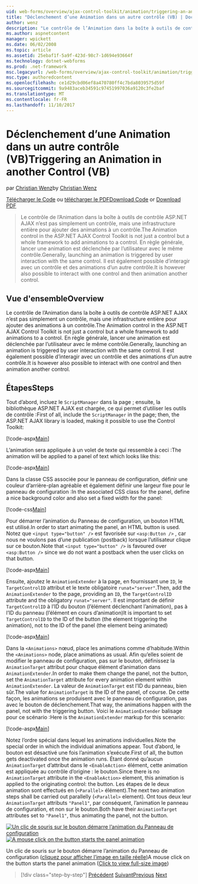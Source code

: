 ```yaml
---
uid: web-forms/overview/ajax-control-toolkit/animation/triggering-an-animation-in-another-control-vb
title: "Déclenchement d’une Animation dans un autre contrôle (VB) | Documents Microsoft"
author: wenz
description: "Le contrôle de l’Animation dans la boîte à outils de contrôle ASP.NET AJAX n’est pas simplement un contrôle, mais une infrastructure entière pour ajouter des animations à un contrôle. En règle générale, lancer un..."
ms.author: aspnetcontent
manager: wpickett
ms.date: 06/02/2008
ms.topic: article
ms.assetid: 25ebaf1f-5a9f-423d-98c7-1d694e93664f
ms.technology: dotnet-webforms
ms.prod: .net-framework
msc.legacyurl: /web-forms/overview/ajax-control-toolkit/animation/triggering-an-animation-in-another-control-vb
msc.type: authoredcontent
ms.openlocfilehash: ce1d29cbd06ef8a470780ff4c7bda8039575d59f
ms.sourcegitcommit: 9a9483aceb34591c97451997036a9120c3fe2baf
ms.translationtype: MT
ms.contentlocale: fr-FR
ms.lasthandoff: 11/10/2017
---
```

<a name="triggering-an-animation-in-another-control-vb"></a><span data-ttu-id="60d7b-104">Déclenchement d’une Animation dans un autre contrôle (VB)</span><span class="sxs-lookup"><span data-stu-id="60d7b-104">Triggering an Animation in another Control (VB)</span></span>
====================
<span data-ttu-id="60d7b-105">par [Christian Wenz](https://github.com/wenz)</span><span class="sxs-lookup"><span data-stu-id="60d7b-105">by [Christian Wenz](https://github.com/wenz)</span></span>

<span data-ttu-id="60d7b-106">[Télécharger le Code](http://download.microsoft.com/download/f/9/a/f9a26acd-8df4-4484-8a18-199e4598f411/Animation8.vb.zip) ou [télécharger le PDF](http://download.microsoft.com/download/6/7/1/6718d452-ff89-4d3f-a90e-c74ec2d636a3/animation8VB.pdf)</span><span class="sxs-lookup"><span data-stu-id="60d7b-106">[Download Code](http://download.microsoft.com/download/f/9/a/f9a26acd-8df4-4484-8a18-199e4598f411/Animation8.vb.zip) or [Download PDF](http://download.microsoft.com/download/6/7/1/6718d452-ff89-4d3f-a90e-c74ec2d636a3/animation8VB.pdf)</span></span>

> <span data-ttu-id="60d7b-107">Le contrôle de l’Animation dans la boîte à outils de contrôle ASP.NET AJAX n’est pas simplement un contrôle, mais une infrastructure entière pour ajouter des animations à un contrôle.</span><span class="sxs-lookup"><span data-stu-id="60d7b-107">The Animation control in the ASP.NET AJAX Control Toolkit is not just a control but a whole framework to add animations to a control.</span></span> <span data-ttu-id="60d7b-108">En règle générale, lancer une animation est déclenchée par l’utilisateur avec le même contrôle.</span><span class="sxs-lookup"><span data-stu-id="60d7b-108">Generally, launching an animation is triggered by user interaction with the same control.</span></span> <span data-ttu-id="60d7b-109">Il est également possible d’interagir avec un contrôle et des animations d’un autre contrôle.</span><span class="sxs-lookup"><span data-stu-id="60d7b-109">It is however also possible to interact with one control and then animation another control.</span></span>


## <a name="overview"></a><span data-ttu-id="60d7b-110">Vue d'ensemble</span><span class="sxs-lookup"><span data-stu-id="60d7b-110">Overview</span></span>

<span data-ttu-id="60d7b-111">Le contrôle de l’Animation dans la boîte à outils de contrôle ASP.NET AJAX n’est pas simplement un contrôle, mais une infrastructure entière pour ajouter des animations à un contrôle.</span><span class="sxs-lookup"><span data-stu-id="60d7b-111">The Animation control in the ASP.NET AJAX Control Toolkit is not just a control but a whole framework to add animations to a control.</span></span> <span data-ttu-id="60d7b-112">En règle générale, lancer une animation est déclenchée par l’utilisateur avec le même contrôle.</span><span class="sxs-lookup"><span data-stu-id="60d7b-112">Generally, launching an animation is triggered by user interaction with the same control.</span></span> <span data-ttu-id="60d7b-113">Il est également possible d’interagir avec un contrôle et des animations d’un autre contrôle.</span><span class="sxs-lookup"><span data-stu-id="60d7b-113">It is however also possible to interact with one control and then animation another control.</span></span>

## <a name="steps"></a><span data-ttu-id="60d7b-114">Étapes</span><span class="sxs-lookup"><span data-stu-id="60d7b-114">Steps</span></span>

<span data-ttu-id="60d7b-115">Tout d’abord, incluez le `ScriptManager` dans la page ; ensuite, la bibliothèque ASP.NET AJAX est chargée, ce qui permet d’utiliser les outils de contrôle :</span><span class="sxs-lookup"><span data-stu-id="60d7b-115">First of all, include the `ScriptManager` in the page; then, the ASP.NET AJAX library is loaded, making it possible to use the Control Toolkit:</span></span>

[!code-aspx[Main](triggering-an-animation-in-another-control-vb/samples/sample1.aspx)]

<span data-ttu-id="60d7b-116">L’animation sera appliquée à un volet de texte qui ressemble à ceci :</span><span class="sxs-lookup"><span data-stu-id="60d7b-116">The animation will be applied to a panel of text which looks like this:</span></span>

[!code-aspx[Main](triggering-an-animation-in-another-control-vb/samples/sample2.aspx)]

<span data-ttu-id="60d7b-117">Dans la classe CSS associée pour le panneau de configuration, définir une couleur d’arrière-plan agréable et également définir une largeur fixe pour le panneau de configuration :</span><span class="sxs-lookup"><span data-stu-id="60d7b-117">In the associated CSS class for the panel, define a nice background color and also set a fixed width for the panel:</span></span>

[!code-css[Main](triggering-an-animation-in-another-control-vb/samples/sample3.css)]

<span data-ttu-id="60d7b-118">Pour démarrer l’animation du Panneau de configuration, un bouton HTML est utilisé.</span><span class="sxs-lookup"><span data-stu-id="60d7b-118">In order to start animating the panel, an HTML button is used.</span></span> <span data-ttu-id="60d7b-119">Notez que `<input type="button" />` est favorisée sur `<asp:Button />` , car nous ne voulons pas d’une publication (postback) lorsque l’utilisateur clique sur ce bouton.</span><span class="sxs-lookup"><span data-stu-id="60d7b-119">Note that `<input type="button" />` is favoured over `<asp:Button />` since we do not want a postback when the user clicks on that button.</span></span>

[!code-aspx[Main](triggering-an-animation-in-another-control-vb/samples/sample4.aspx)]

<span data-ttu-id="60d7b-120">Ensuite, ajoutez le `AnimationExtender` à la page, en fournissant une `ID`, le `TargetControlID` attribut et le texte obligatoire `runat="server"`.</span><span class="sxs-lookup"><span data-stu-id="60d7b-120">Then, add the `AnimationExtender` to the page, providing an `ID`, the `TargetControlID` attribute and the obligatory `runat="server"`.</span></span> <span data-ttu-id="60d7b-121">Il est important de définir `TargetControlID` à l’ID du bouton (l’élément déclenchant l’animation), pas à l’ID du panneau (l’élément en cours d’animation)</span><span class="sxs-lookup"><span data-stu-id="60d7b-121">It is important to set `TargetControlID` to the ID of the button (the element triggering the animation), not to the ID of the panel (the element being animated)</span></span>

[!code-aspx[Main](triggering-an-animation-in-another-control-vb/samples/sample5.aspx)]

<span data-ttu-id="60d7b-122">Dans la `<Animations>` nœud, place les animations comme d’habitude.</span><span class="sxs-lookup"><span data-stu-id="60d7b-122">Within the `<Animations>` node, place animations as usual.</span></span> <span data-ttu-id="60d7b-123">Afin qu’elles soient de modifier le panneau de configuration, pas sur le bouton, définissez la `AnimationTarget` attribut pour chaque élément d’animation dans `AnimationExtender`.</span><span class="sxs-lookup"><span data-stu-id="60d7b-123">In order to make them change the panel, not the button, set the `AnimationTarget` attribute for every animation element within `AnimationExtender`.</span></span> <span data-ttu-id="60d7b-124">La valeur de `AnimationTarget` est l’ID du panneau, bien sûr.</span><span class="sxs-lookup"><span data-stu-id="60d7b-124">The value for `AnimationTarget` is the ID of the panel, of course.</span></span> <span data-ttu-id="60d7b-125">De cette façon, les animations se produisent avec le panneau de configuration, pas avec le bouton de déclenchement.</span><span class="sxs-lookup"><span data-stu-id="60d7b-125">That way, the animations happen with the panel, not with the triggering button.</span></span> <span data-ttu-id="60d7b-126">Voici le `AnimationExtender` balisage pour ce scénario :</span><span class="sxs-lookup"><span data-stu-id="60d7b-126">Here is the `AnimationExtender` markup for this scenario:</span></span>

[!code-aspx[Main](triggering-an-animation-in-another-control-vb/samples/sample6.aspx)]

<span data-ttu-id="60d7b-127">Notez l’ordre spécial dans lequel les animations individuelles.</span><span class="sxs-lookup"><span data-stu-id="60d7b-127">Note the special order in which the individual animations appear.</span></span> <span data-ttu-id="60d7b-128">Tout d’abord, le bouton est désactivé une fois l’animation s’exécute.</span><span class="sxs-lookup"><span data-stu-id="60d7b-128">First of all, the button gets deactivated once the animation runs.</span></span> <span data-ttu-id="60d7b-129">Étant donné qu’aucun `AnimationTarget` d’attribut dans le `<EnableAction>` élément, cette animation est appliquée au contrôle d’origine : le bouton.</span><span class="sxs-lookup"><span data-stu-id="60d7b-129">Since there is no `AnimationTarget` attribute in the `<EnableAction>` element, this animation is applied to the originating control: the button.</span></span> <span data-ttu-id="60d7b-130">Les étapes de le deux animation sont effectués en (`<Parallel>` élément).</span><span class="sxs-lookup"><span data-stu-id="60d7b-130">The next two animation steps shall be carried out parallelly (`<Parallel>` element).</span></span> <span data-ttu-id="60d7b-131">Ont tous deux leur `AnimationTarget` attributs `"Panel1"`, par conséquent, l’animation le panneau de configuration, et non sur le bouton.</span><span class="sxs-lookup"><span data-stu-id="60d7b-131">Both have their `AnimationTarget` attributes set to `"Panel1"`, thus animating the panel, not the button.</span></span>


<span data-ttu-id="60d7b-132">[![Un clic de souris sur le bouton démarre l’animation du Panneau de configuration](triggering-an-animation-in-another-control-vb/_static/image2.png)](triggering-an-animation-in-another-control-vb/_static/image1.png)</span><span class="sxs-lookup"><span data-stu-id="60d7b-132">[![A mouse click on the button starts the panel animation](triggering-an-animation-in-another-control-vb/_static/image2.png)](triggering-an-animation-in-another-control-vb/_static/image1.png)</span></span>

<span data-ttu-id="60d7b-133">Un clic de souris sur le bouton démarre l’animation du Panneau de configuration ([cliquez pour afficher l’image en taille réelle](triggering-an-animation-in-another-control-vb/_static/image3.png))</span><span class="sxs-lookup"><span data-stu-id="60d7b-133">A mouse click on the button starts the panel animation ([Click to view full-size image](triggering-an-animation-in-another-control-vb/_static/image3.png))</span></span>

>[!div class="step-by-step"]
<span data-ttu-id="60d7b-134">[Précédent](disabling-actions-during-animation-vb.md)
[Suivant](modifying-animations-from-the-server-side-vb.md)</span><span class="sxs-lookup"><span data-stu-id="60d7b-134">[Previous](disabling-actions-during-animation-vb.md)
[Next](modifying-animations-from-the-server-side-vb.md)</span></span>
